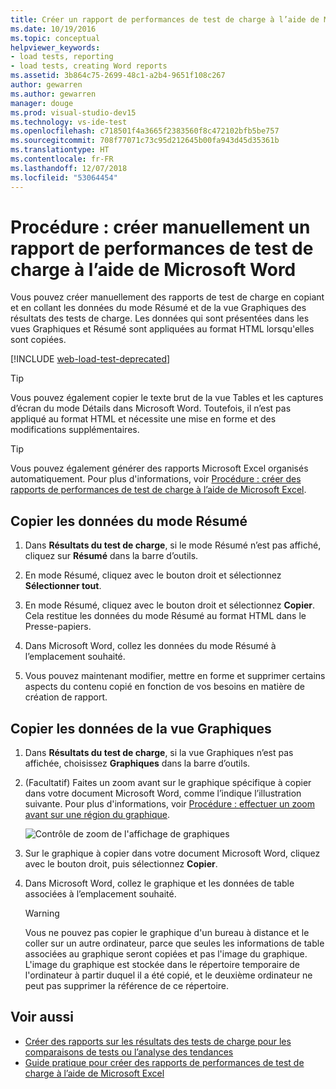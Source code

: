 ```yaml
---
title: Créer un rapport de performances de test de charge à l’aide de Microsoft Word
ms.date: 10/19/2016
ms.topic: conceptual
helpviewer_keywords:
- load tests, reporting
- load tests, creating Word reports
ms.assetid: 3b864c75-2699-48c1-a2b4-9651f108c267
author: gewarren
ms.author: gewarren
manager: douge
ms.prod: visual-studio-dev15
ms.technology: vs-ide-test
ms.openlocfilehash: c718501f4a3665f2383560f8c472102bfb5be757
ms.sourcegitcommit: 708f77071c73c95d212645b00fa943d45d35361b
ms.translationtype: HT
ms.contentlocale: fr-FR
ms.lasthandoff: 12/07/2018
ms.locfileid: "53064454"
---
```

# <a name="how-to-manually-create-a-load-test-performance-report-using-microsoft-word"></a>Procédure : créer manuellement un rapport de performances de test de charge à l’aide de Microsoft Word

Vous pouvez créer manuellement des rapports de test de charge en copiant et en collant les données du mode Résumé et de la vue Graphiques des résultats des tests de charge. Les données qui sont présentées dans les vues Graphiques et Résumé sont appliquées au format HTML lorsqu'elles sont copiées.

[!INCLUDE [web-load-test-deprecated](includes/web-load-test-deprecated.md)]

> [!TIP]
> Vous pouvez également copier le texte brut de la vue Tables et les captures d’écran du mode Détails dans Microsoft Word. Toutefois, il n’est pas appliqué au format HTML et nécessite une mise en forme et des modifications supplémentaires.

> [!TIP]
> Vous pouvez également générer des rapports Microsoft Excel organisés automatiquement. Pour plus d'informations, voir [Procédure : créer des rapports de performances de test de charge à l’aide de Microsoft Excel](../test/how-to-create-load-test-performance-reports-using-microsoft-excel.md).

## <a name="copy-summary-view-data"></a>Copier les données du mode Résumé

1.  Dans **Résultats du test de charge**, si le mode Résumé n’est pas affiché, cliquez sur **Résumé** dans la barre d’outils.

2.  En mode Résumé, cliquez avec le bouton droit et sélectionnez **Sélectionner tout**.

3.  En mode Résumé, cliquez avec le bouton droit et sélectionnez **Copier**. Cela restitue les données du mode Résumé au format HTML dans le Presse-papiers.

4.  Dans Microsoft Word, collez les données du mode Résumé à l’emplacement souhaité.

5.  Vous pouvez maintenant modifier, mettre en forme et supprimer certains aspects du contenu copié en fonction de vos besoins en matière de création de rapport.

## <a name="copy-graph-view-data"></a>Copier les données de la vue Graphiques

1.  Dans **Résultats du test de charge**, si la vue Graphiques n’est pas affichée, choisissez **Graphiques** dans la barre d’outils.

2.  (Facultatif) Faites un zoom avant sur le graphique spécifique à copier dans votre document Microsoft Word, comme l’indique l’illustration suivante. Pour plus d'informations, voir [Procédure : effectuer un zoom avant sur une région du graphique](../test/how-to-zoom-in-on-a-region-of-the-graph-in-load-test-results.md).

     ![Contrôle de zoom de l'affichage de graphiques](../test/media/ltest_zoomcontrol.png)

3.  Sur le graphique à copier dans votre document Microsoft Word, cliquez avec le bouton droit, puis sélectionnez **Copier**.

4.  Dans Microsoft Word, collez le graphique et les données de table associées à l’emplacement souhaité.

    > [!WARNING]
    > Vous ne pouvez pas copier le graphique d'un bureau à distance et le coller sur un autre ordinateur, parce que seules les informations de table associées au graphique seront copiées et pas l'image du graphique. L'image du graphique est stockée dans le répertoire temporaire de l'ordinateur à partir duquel il a été copié, et le deuxième ordinateur ne peut pas supprimer la référence de ce répertoire.

## <a name="see-also"></a>Voir aussi

- [Créer des rapports sur les résultats des tests de charge pour les comparaisons de tests ou l’analyse des tendances](../test/compare-load-test-results.md)
- [Guide pratique pour créer des rapports de performances de test de charge à l’aide de Microsoft Excel](../test/how-to-create-load-test-performance-reports-using-microsoft-excel.md)